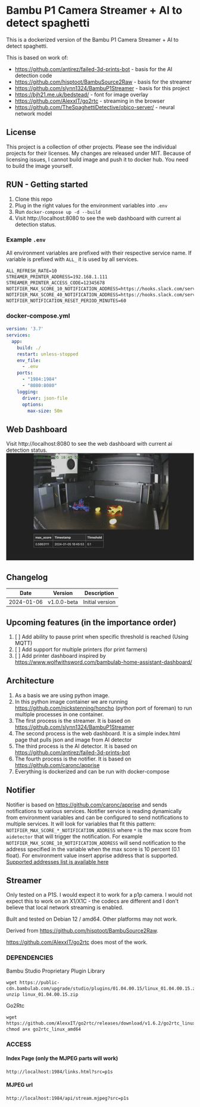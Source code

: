 # Bambu P1 Camera Streamer + AI to detect spaghetti
This is a dockerized version of the Bambu P1 Camera Streamer + AI to detect spaghetti.

This is based on work of:
 * https://github.com/antirez/failed-3d-prints-bot - basis for the AI detection code
 * https://github.com/hisptoot/BambuSource2Raw - basis for the streamer
 * https://github.com/slynn1324/BambuP1Streamer - basis for this project
 * https://bjh21.me.uk/bedstead/ - font for image overlay
 * https://github.com/AlexxIT/go2rtc - streaming in the browser
 * https://github.com/TheSpaghettiDetective/obico-server/ - neural network model

## License
This project is a collection of other projects. 
Please see the individual projects for their licenses. 
My changes are released under MIT.
Because of licensing issues, I cannot build image and push it to docker hub. You need to build the image yourself.

## RUN - Getting started
1. Clone this repo
2. Plug in the right values for the environment variables into `.env`
3. Run `docker-compose up -d --build`
4. Visit http://localhost:8080 to see the web dashboard with current ai detection status.

### Example `.env`
All environment variables are prefixed with their respective service name. If variable is prefixed with `ALL_` it is used by all services.
```
ALL_REFRESH_RATE=10
STREAMER_PRINTER_ADDRESS=192.168.1.111
STREAMER_PRINTER_ACCESS_CODE=12345678
NOTIFIER_MAX_SCORE_10_NOTIFICATION_ADDRESS=https://hooks.slack.com/services/A/B/C
NOTIFIER_MAX_SCORE_40_NOTIFICATION_ADDRESS=https://hooks.slack.com/services/A/B/C
NOTIFIER_NOTIFICATION_RESET_PERIOD_MINUTES=60
```

### docker-compose.yml

```yaml
version: '3.7'
services:
  app:
    build: ./
    restart: unless-stopped
    env_file:
      - .env
    ports:
      - "1984:1984"
      - "8080:8080"
    logging:
      driver: json-file
      options:
        max-size: 50m
```

## Web Dashboard

Visit http://localhost:8080 to see the web dashboard with current ai detection status.
![Web Dashboard](docs/images/web-dashboard.png)

## Changelog

| Date       | Version     | Description     |
|------------|-------------|-----------------|
| 2024-01-06 | v1.0.0-beta | Initial version |

## Upcoming features (in the importance order)
1. [ ] Add ability to pause print when specific threshold is reached (Using MQTT)
2. [ ] Add support for multiple printers (for print farmers)
3. [ ] Add printer dashboard inspired by https://www.wolfwithsword.com/bambulab-home-assistant-dashboard/

## Architecture
1. As a basis we are using python image. 
2. In this python image container we are running https://github.com/nickstenning/honcho (python port of foreman) to run multiple processes in one container.
3. The first process is the streamer. It is based on https://github.com/slynn1324/BambuP1Streamer
4. The second process is the web dashboard. It is a simple index.html page that pulls json and image from AI detector
5. The third process is the AI detector. It is based on https://github.com/antirez/failed-3d-prints-bot
6. The fourth process is the notifier. It is based on https://github.com/caronc/apprise
6. Everything is dockerized and can be run with docker-compose

## Notifier
Notifier is based on https://github.com/caronc/apprise and sends notifications to various services. Notifier service is reading dynamically from environment variables and can be configured to send notifications to multiple services. It will look for variables that fit this pattern: `NOTIFIER_MAX_SCORE_*_NOTIFICATION_ADDRESS` where `*` is the max score from `aidetector` that will trigger the notification. For example `NOTIFIER_MAX_SCORE_10_NOTIFICATION_ADDRESS` will send notification to the address specified in the variable when the max score is 10 percent (0.1 float). For environment value insert apprise address that is supported. [Supported addresses list is available here](https://github.com/caronc/apprise?tab=readme-ov-file#supported-notifications)


## Streamer
Only tested on a P1S. I would expect it to work for a p1p camera. I would not expect this to work on an X1/X1C - the codecs are different and I don't believe that local network streaming is enabled. 

Built and tested on Debian 12 / amd64. Other platforms may not work.

Derived from https://github.com/hisptoot/BambuSource2Raw.  

https://github.com/AlexxIT/go2rtc does most of the work.

### DEPENDENCIES

Bambu Studio Proprietary Plugin Library
```
wget https://public-cdn.bambulab.com/upgrade/studio/plugins/01.04.00.15/linux_01.04.00.15.zip
unzip linux_01.04.00.15.zip
```

Go2Rtc
```
wget https://github.com/AlexxIT/go2rtc/releases/download/v1.6.2/go2rtc_linux_amd64
chmod a+x go2rtc_linux_amd64
```

### ACCESS
#### Index Page (only the MJPEG parts will work)
```
http://localhost:1984/links.html?src=p1s
```

#### MJPEG url
```
http://localhost:1984/api/stream.mjpeg?src=p1s
```


